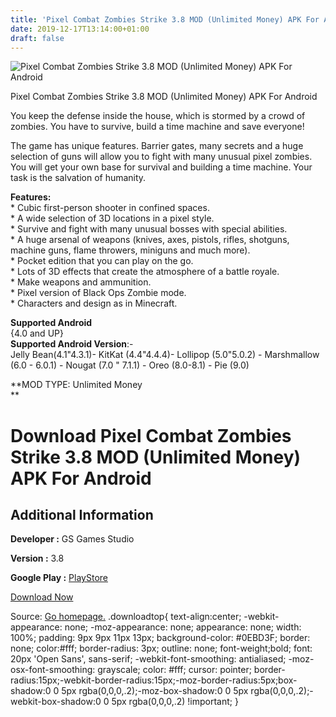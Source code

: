```yaml
---
title: 'Pixel Combat Zombies Strike 3.8 MOD (Unlimited Money) APK For Android'
date: 2019-12-17T13:14:00+01:00
draft: false
---
```


![Pixel Combat Zombies Strike 3.8 MOD (Unlimited Money) APK For Android](https://i0.wp.com/apkhome.net/wp-content/uploads/2019/12/Pixel-Combat-Zombies-Strike-3.8-MOD-Unlimited-Money.png "Pixel Combat Zombies Strike 3.8 MOD (Unlimited Money) APK For Android")

  

Pixel Combat Zombies Strike 3.8 MOD (Unlimited Money) APK For Android

You keep the defense inside the house, which is stormed by a crowd of zombies. You have to survive, build a time machine and save everyone!

The game has unique features. Barrier gates, many secrets and a huge selection of guns will allow you to fight with many unusual pixel zombies. You will get your own base for survival and building a time machine. Your task is the salvation of humanity.

**Features:**  
\* Cubic first-person shooter in confined spaces.  
\* A wide selection of 3D locations in a pixel style.  
\* Survive and fight with many unusual bosses with special abilities.  
\* A huge arsenal of weapons (knives, axes, pistols, rifles, shotguns, machine guns, flame throwers, miniguns and much more).  
\* Pocket edition that you can play on the go.  
\* Lots of 3D effects that create the atmosphere of a battle royale.  
\* Make weapons and ammunition.  
\* Pixel version of Black Ops Zombie mode.  
\* Characters and design as in Minecraft.

**Supported Android**  
{4.0 and UP}  
**Supported Android Version**:-  
Jelly Bean(4.1"4.3.1)- KitKat (4.4"4.4.4)- Lollipop (5.0"5.0.2) - Marshmallow (6.0 - 6.0.1) - Nougat (7.0 " 7.1.1) - Oreo (8.0-8.1) - Pie (9.0)

**MOD TYPE: Unlimited Money  
**

Download Pixel Combat Zombies Strike 3.8 MOD (Unlimited Money) APK For Android
==============================================================================

Additional Information
----------------------

**Developer :** GS Games Studio

**Version :** 3.8

**Google Play :** [PlayStore](https://play.google.com/store/apps/details?id=com.gsgames.pixel.combat)

  

[Download Now](https://store4app.co/post/pixel-combat-zombies-strike-3-8-mod-unlimited-money-apk-for-android_1576570596)

  
Source: [Go homepage.](https://store4app.co/post/pixel-combat-zombies-strike-3-8-mod-unlimited-money-apk-for-android_1576570596) .downloadtop{ text-align:center; -webkit-appearance: none; -moz-appearance: none; appearance: none; width: 100%; padding: 9px 9px 11px 13px; background-color: #0EBD3F; border: none; color:#fff; border-radius: 3px; outline: none; font-weight;bold; font: 20px 'Open Sans', sans-serif; -webkit-font-smoothing: antialiased; -moz-osx-font-smoothing: grayscale; color: #fff; cursor: pointer; border-radius:15px;-webkit-border-radius:15px;-moz-border-radius:5px;box-shadow:0 0 5px rgba(0,0,0,.2);-moz-box-shadow:0 0 5px rgba(0,0,0,.2);-webkit-box-shadow:0 0 5px rgba(0,0,0,.2) !important; }